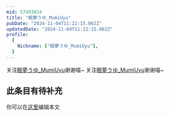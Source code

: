 ```yaml
---
mid: 57493824
title: "眠夢うゆ_MumiUyu"
pubDate: "2024-11-04T11:22:15.062Z"
updatedDate: "2024-11-04T11:22:15.062Z"
profile:
  {
    Nickname: ["眠夢うゆ_MumiUyu"],
  }
---
```


关注[眠夢うゆ_MumiUyu](https://space.bilibili.com/57493824)谢谢喵~ 关注[眠夢うゆ_MumiUyu](https://space.bilibili.com/57493824)谢谢喵~

## 此条目有待补充
你可以在[这里](https://github.com/Yuhanawa/VTuber.ICU/edit/master/src/content/v/眠夢うゆ_MumiUyu/index.md)编辑本文
